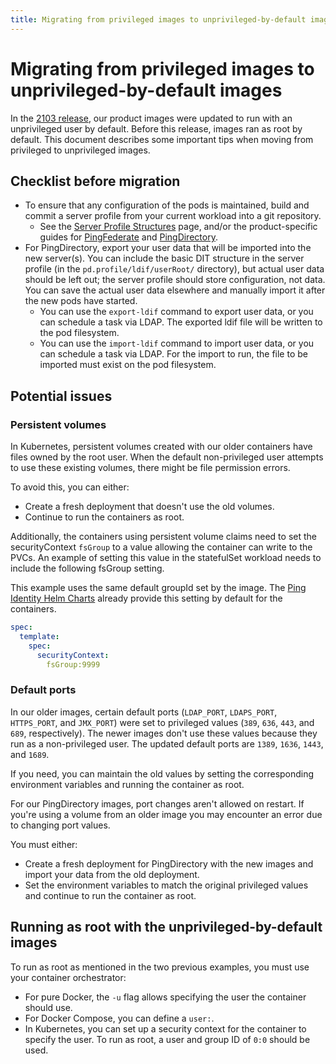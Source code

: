 ```yaml
---
title: Migrating from privileged images to unprivileged-by-default images
---
```

# Migrating from privileged images to unprivileged-by-default images

In the [2103 release](https://devops.pingidentity.com/release-notes/relnotes-2103/), our product images were updated to run with an unprivileged user by default. Before this release, images ran as root by default. This document describes some important tips when moving from privileged to unprivileged images.

## Checklist before migration
- To ensure that any configuration of the pods is maintained, build and commit a server profile from your current workload into a git repository.
  - See the [Server Profile Structures](https://devops.pingidentity.com/reference/profileStructures/) page, and/or the product-specific guides for [PingFederate](https://devops.pingidentity.com/how-to/buildPingFederateProfile/) and [PingDirectory](https://devops.pingidentity.com/how-to/buildPingDirectoryProfile/).
- For PingDirectory, export your user data that will be imported into the new server(s). You can include the basic DIT structure in the server profile (in the `pd.profile/ldif/userRoot/` directory), but actual user data should be left out; the server profile should store configuration, not data. You can save the actual user data elsewhere and manually import it after the new pods have started.
  - You can use the `export-ldif` command to export user data, or you can schedule a task via LDAP. The exported ldif file will be written to the pod filesystem.
  - You can use the `import-ldif` command to import user data, or you can schedule a task via LDAP. For the import to run, the file to be imported must exist on the pod filesystem.

## Potential issues
### Persistent volumes

In Kubernetes, persistent volumes created with our older containers have files owned by the root user. When the default non-privileged user attempts to use these existing volumes, there might be file permission errors.

To avoid this, you can either:

* Create a fresh deployment that doesn't use the old volumes.
* Continue to run the containers as root.

Additionally, the containers using persistent volume claims need to set the securityContext `fsGroup` to a value allowing the container can write to the PVCs.  An example of setting this value in the statefulSet workload needs to include the following fsGroup setting.

This example uses the same default groupId set by the image.  The [Ping Identity Helm Charts](https://helm.pingidentity.com) already provide this setting by default for the containers.

```yaml
spec:
  template:
    spec:
      securityContext:
        fsGroup:9999
```

### Default ports

In our older images, certain default ports (`LDAP_PORT`, `LDAPS_PORT`, `HTTPS_PORT`, and `JMX_PORT`) were set to privileged values (`389`, `636`, `443`, and `689`, respectively). The newer images don't use these values because they run as a non-privileged user. The updated default ports are `1389`, `1636`, `1443`, and `1689`.

If you need, you can maintain the old values by setting the corresponding environment variables and running the container as root.

For our PingDirectory images, port changes aren't allowed on restart. If you're using a volume from an older image you may encounter an error due to changing port values.

You must either:

* Create a fresh deployment for PingDirectory with the new images and import your data from the old deployment.
* Set the environment variables to match the original privileged values and continue to run the container as root.

## Running as root with the unprivileged-by-default images

To run as root as mentioned in the two previous examples, you must use your container orchestrator:

* For pure Docker, the `-u` flag allows specifying the user the container should use.
* For Docker Compose, you can define a `user:`.
* In Kubernetes, you can set up a security context for the container to specify the user. To run as root, a user and group ID of `0:0` should be used.
